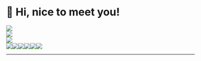 # 👋 Hi, nice to meet you!
   
![](https://github-readme-stats.vercel.app/api?username=MDAlviano&theme=radical&hide_border=false&include_all_commits=false&count_private=false)<br/>
![](https://github-readme-streak-stats.herokuapp.com/?user=MDAlviano&theme=radical&hide_border=false)<br/>
![](https://github-readme-stats.vercel.app/api/top-langs/?username=MDAlviano&theme=radical&hide_border=false&include_all_commits=false&count_private=false&layout=compact)<br/>
![](https://img.shields.io/badge/-%237F52FF.svg?style=for-the-badge&logo=kotlin&logoColor=white)![](https://img.shields.io/badge/o-%237F52FF.svg?style=for-the-badge&logo=&logoColor=white)![](https://img.shields.io/badge/t-%237F52FF.svg?style=for-the-badge&logo=&logoColor=white)![](https://img.shields.io/badge/l-%237F52FF.svg?style=for-the-badge&logo=&logoColor=white)![](https://img.shields.io/badge/i-%237F52FF.svg?style=for-the-badge&logo=&logoColor=white)![](https://img.shields.io/badge/n-%237F52FF.svg?style=for-the-badge&logo=&logoColor=white) 

<!-- Proudly created with GPRM ( https://gprm.itsvg.in ) -->
---

<!-- Proudly created with GPRM ( https://gprm.itsvg.in ) -->
<!-- Proudly created with GPRM ( https://gprm.itsvg.in ) -->
